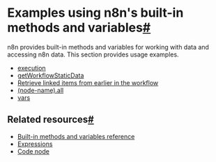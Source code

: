 [](https://github.com/n8n-io/n8n-docs/edit/main/docs/code/cookbook/builtin/index.md "Edit this page")

# Examples using n8n's built-in methods and variables[#](#examples-using-n8ns-built-in-methods-and-variables "Permanent link")

n8n provides built-in methods and variables for working with data and accessing n8n data. This section provides usage examples.

*   [execution](/code/cookbook/builtin/execution/)
*   [getWorkflowStaticData](/code/cookbook/builtin/get-workflow-static-data/)
*   [Retrieve linked items from earlier in the workflow](/code/cookbook/builtin/itemmatching/)
*   [(node-name).all](/code/cookbook/builtin/all/)
*   [vars](/code/cookbook/builtin/vars/)

## Related resources[#](#related-resources "Permanent link")

*   [Built-in methods and variables reference](../../builtin/overview/)
*   [Expressions](../../expressions/)
*   [Code node](../../code-node/)